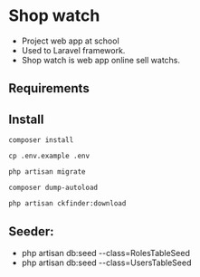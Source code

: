 # Shop watch
- Project web app at school
- Used to Laravel framework.
- Shop watch is web app online sell watchs.
## Requirements

## Install
```base
composer install
```
```base
cp .env.example .env
```
```base
php artisan migrate
```
```base
composer dump-autoload
```
```base
php artisan ckfinder:download
```
## Seeder:
- php artisan db:seed --class=RolesTableSeed
- php artisan db:seed --class=UsersTableSeed
